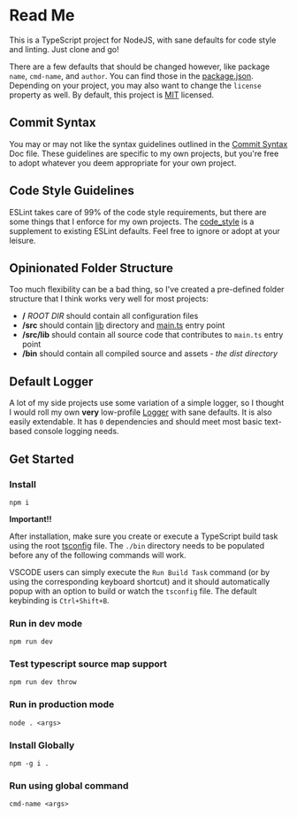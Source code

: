 # Read Me

This is a TypeScript project for NodeJS, with sane defaults for code style and linting. Just clone and go!

There are a few defaults that should be changed however, like package `name`, `cmd-name`, and `author`. You can find those in the [package.json](/package.json). Depending on your project, you may also want to change the `license` property as well. By default, this project is [MIT](/LICENSE) licensed.

## Commit Syntax

You may or may not like the syntax guidelines outlined in the [Commit Syntax](/docs/commit_syntax.md) Doc file. These guidelines are specific to my own projects, but you're free to adopt whatever you deem appropriate for your own project.

## Code Style Guidelines

ESLint takes care of 99% of the code style requirements, but there are some things that I enforce for my own projects. The [code_style](/docs/code_style.md) is a supplement to existing ESLint defaults. Feel free to ignore or adopt at your leisure.

## Opinionated Folder Structure

Too much flexibility can be a bad thing, so I've created a pre-defined folder structure that I think works very well for most projects:

- **/** _ROOT DIR_ should contain all configuration files
- **/src** should contain [lib](/src/lib) directory and [main.ts](/src/main.ts) entry point
- **/src/lib** should contain all source code that contributes to `main.ts` entry point
- **/bin** should contain all compiled source and assets - _the dist directory_

## Default Logger

A lot of my side projects use some variation of a simple logger, so I thought I would roll my own **very** low-profile [Logger](/src/lib/logger.ts) with sane defaults. It is also easily extendable. It has `0` dependencies and should meet most basic text-based console logging needs.

## Get Started

### Install

`npm i`

**Important!!**

After installation, make sure you create or execute a TypeScript build task using the root [tsconfig](/tsconfig.json) file. The `./bin` directory needs to be populated before any of the following commands will work.

VSCODE users can simply execute the `Run Build Task` command (or by using the corresponding keyboard shortcut) and it should automatically popup with an option to build or watch the `tsconfig` file. The default keybinding is `Ctrl+Shift+B`.

### Run in dev mode

`npm run dev`

### Test typescript source map support

`npm run dev throw`

### Run in production mode

`node . <args>`

### Install Globally

`npm -g i .`

### Run using global command

`cmd-name <args>`
